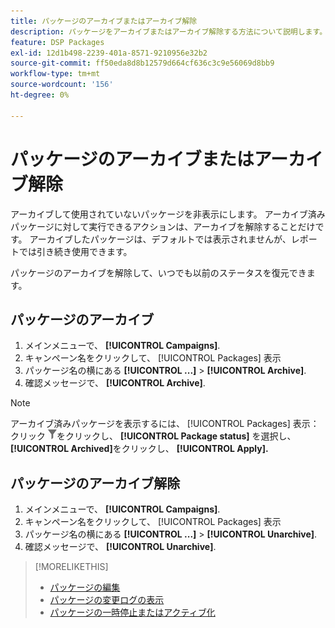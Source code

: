 ```yaml
---
title: パッケージのアーカイブまたはアーカイブ解除
description: パッケージをアーカイブまたはアーカイブ解除する方法について説明します。
feature: DSP Packages
exl-id: 12d1b498-2239-401a-8571-9210956e32b2
source-git-commit: ff50eda8d8b12579d664cf636c3c9e56069d8bb9
workflow-type: tm+mt
source-wordcount: '156'
ht-degree: 0%

---
```


# パッケージのアーカイブまたはアーカイブ解除

アーカイブして使用されていないパッケージを非表示にします。 アーカイブ済みパッケージに対して実行できるアクションは、アーカイブを解除することだけです。 アーカイブしたパッケージは、デフォルトでは表示されませんが、レポートでは引き続き使用できます。

パッケージのアーカイブを解除して、いつでも以前のステータスを復元できます。

## パッケージのアーカイブ

1. メインメニューで、 **[!UICONTROL Campaigns]**.
1. キャンペーン名をクリックして、 [!UICONTROL Packages] 表示
1. パッケージ名の横にある  **[!UICONTROL ...]** > **[!UICONTROL Archive]**.
1. 確認メッセージで、 **[!UICONTROL Archive]**.

>[!NOTE]
>
>アーカイブ済みパッケージを表示するには、 [!UICONTROL Packages] 表示：クリック ![フィルターボタン](/help/dsp/assets/filter.png)をクリックし、 **[!UICONTROL Package status]** を選択し、 **[!UICONTROL Archived]**&#x200B;をクリックし、 **[!UICONTROL Apply].**

## パッケージのアーカイブ解除

1. メインメニューで、 **[!UICONTROL Campaigns]**.
1. キャンペーン名をクリックして、 [!UICONTROL Packages] 表示
1. パッケージ名の横にある  **[!UICONTROL ...]** > **[!UICONTROL Unarchive]**.
1. 確認メッセージで、 **[!UICONTROL Unarchive]**.

>[!MORELIKETHIS]
>
>* [パッケージの編集](package-edit.md)
>* [パッケージの変更ログの表示](package-change-log.md)
>* [パッケージの一時停止またはアクティブ化](package-pause-activate.md)


